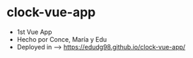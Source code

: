 # clock-vue-app

- 1st Vue App
- Hecho por Conce, María y Edu
- Deployed in  -->  https://edudg98.github.io/clock-vue-app/
